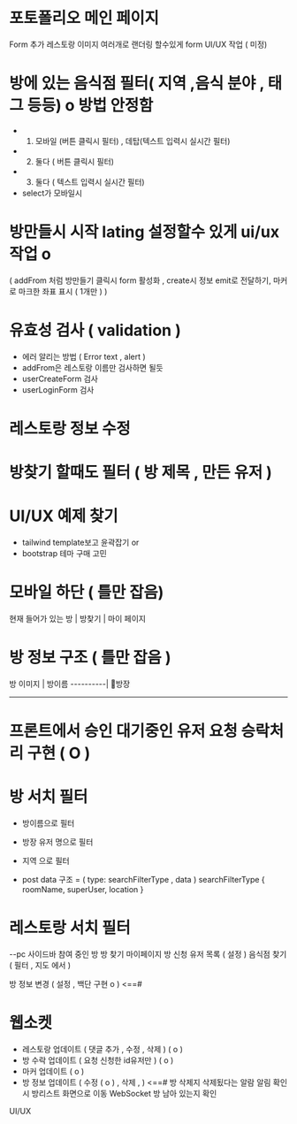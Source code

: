 # 포토폴리오 메인 페이지

Form 추가 레스토랑 이미지 여러개로 랜더링 할수있게 form UI/UX 작업 ( 미정)

# 방에 있는 음식점 필터( 지역 ,음식 분야 , 태그 등등) o 방법 안정함

- 1. 모바일 (버튼 클릭시 필터) , 데탑(텍스트 입력시 실시간 필터)
- 2. 둘다 ( 버튼 클릭시 필터)
- 3. 둘다 ( 텍스트 입력시 실시간 필터)
- select가 모바일시

# 방만들시 시작 lating 설정할수 있게 ui/ux작업 o

( addFrom 처럼 방만들기 클릭시 form 활성화 ,
create시 정보 emit로 전달하기,
마커로 마크한 좌표 표시 ( 1개만 )
)

# 유효성 검사 ( validation )

- 에러 알리는 방법 ( Error text , alert )
- addFrom은 레스토랑 이름만 검사하면 될듯
- userCreateForm 검사
- userLoginForm 검사

# 레스토랑 정보 수정

# 방찾기 할때도 필터 ( 방 제목 , 만든 유저 )

# UI/UX 예제 찾기

- tailwind template보고 윤곽잡기 or
- bootstrap 테마 구매 고민

# 모바일 하단 ( 틀만 잡음)

현재 들어가 있는 방 | 방찾기 | 마이 페이지

# 방 정보 구조 ( 틀만 잡음 )

방 이미지 | 방이름
----------| 👑방장

---

# 프론트에서 승인 대기중인 유저 요청 승락처리 구현 ( O )

# 방 서치 필터

- 방이름으로 필터
- 방장 유저 명으로 필터
- 지역 으로 필터

- post data 구조 = ( type: searchFilterType , data )
  searchFilterType {
  roomName,
  superUser,
  location
  }

# 레스토랑 서치 필터

--pc 사이드바
참여 중인 방
방 찾기
마이페이지
방 신청 유저 목록 ( 설정 )
음식점 찾기 ( 필터 , 지도 에서 )

방 정보 변경 ( 설정 , 백단 구현 o ) <==#

# 웹소켓

- 레스토랑 업데이트 ( 댓글 추가 , 수정 , 삭제 ) ( o )
- 방 수락 업데이트 ( 요청 신청한 id유저만 ) ( o )
- 마커 업데이트 ( o )
- 방 정보 업데이트 ( 수정 ( o ) , 삭제 , ) <==#
  방 삭제지 삭제됬다는 알람 알림
  확인시 방리스트 화면으로 이동
  WebSocket 방 남아 있는지 확인

UI/UX
